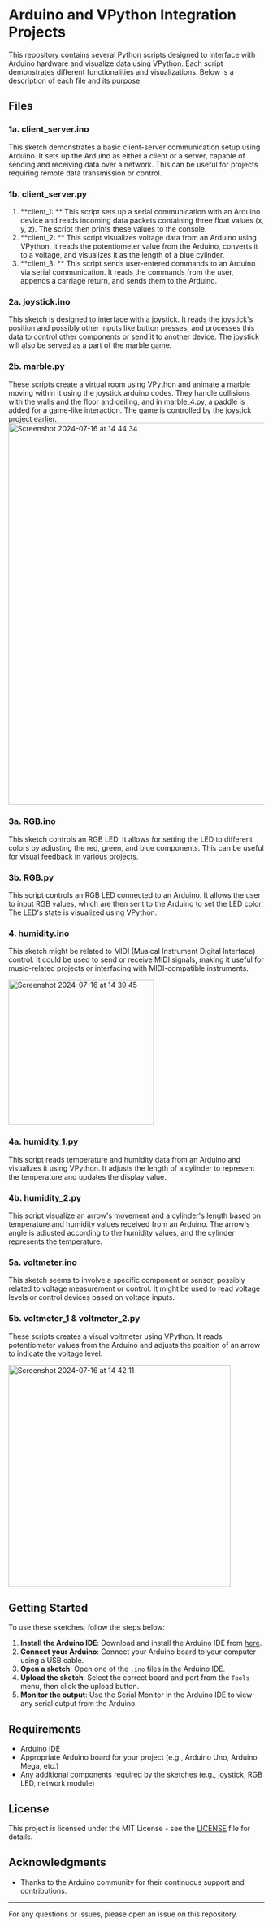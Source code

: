 # Arduino and VPython Integration Projects

This repository contains several Python scripts designed to interface with Arduino hardware and visualize data using VPython. Each script demonstrates different functionalities and visualizations. Below is a description of each file and its purpose.

## Files

### 1a. client_server.ino

This sketch demonstrates a basic client-server communication setup using Arduino. It sets up the Arduino as either a client or a server, capable of sending and receiving data over a network. This can be useful for projects requiring remote data transmission or control.

### 1b. client_server.py
  1. **client_1: ** This script sets up a serial communication with an Arduino device and reads incoming data packets containing three float values (x, y, z). The script then prints these values to the console.
  2. **client_2: ** This script visualizes voltage data from an Arduino using VPython. It reads the potentiometer value from the Arduino, converts it to a voltage, and visualizes it as the length of a blue cylinder.
  3. **client_3: ** This script sends user-entered commands to an Arduino via serial communication. It reads the commands from the user, appends a carriage return, and sends them to the Arduino.

### 2a. joystick.ino

This sketch is designed to interface with a joystick. It reads the joystick's position and possibly other inputs like button presses, and processes this data to control other components or send it to another device. The joystick will also be served as a part of the marble game.

### 2b. marble.py 
These scripts create a virtual room using VPython and animate a marble moving within it using the joystick arduino codes. They handle collisions with the walls and the floor and ceiling, and in marble_4.py, a paddle is added for a game-like interaction. The game is controlled by the joystick project earlier. 
<img width="752" alt="Screenshot 2024-07-16 at 14 44 34" src="https://github.com/user-attachments/assets/6e8a24b9-5634-48b2-8129-9eb491cac0b3">

### 3a. RGB.ino

This sketch controls an RGB LED. It allows for setting the LED to different colors by adjusting the red, green, and blue components. This can be useful for visual feedback in various projects.

### 3b. RGB.py 
This script controls an RGB LED connected to an Arduino. It allows the user to input RGB values, which are then sent to the Arduino to set the LED color. The LED's state is visualized using VPython.

### 4. humidity.ino
This sketch might be related to MIDI (Musical Instrument Digital Interface) control. It could be used to send or receive MIDI signals, making it useful for music-related projects or interfacing with MIDI-compatible instruments.

<img width="286" alt="Screenshot 2024-07-16 at 14 39 45" src="https://github.com/user-attachments/assets/d67cddbd-0660-477c-ac42-067dfb2480b2">

### 4a. humidity_1.py
This script reads temperature and humidity data from an Arduino and visualizes it using VPython. It adjusts the length of a cylinder to represent the temperature and updates the display value.
### 4b. humidity_2.py
This script visualize an arrow's movement and a cylinder's length based on temperature and humidity values received from an Arduino. The arrow's angle is adjusted according to the humidity values, and the cylinder represents the temperature.

### 5a. voltmeter.ino
This sketch seems to involve a specific component or sensor, possibly related to voltage measurement or control. It might be used to read voltage levels or control devices based on voltage inputs.
### 5b. voltmeter_1 & voltmeter_2.py
These scripts creates a visual voltmeter using VPython. It reads potentiometer values from the Arduino and adjusts the position of an arrow to indicate the voltage level.

<img width="437" alt="Screenshot 2024-07-16 at 14 42 11" src="https://github.com/user-attachments/assets/abe080e8-7817-4be0-a6f1-d73d67c7f315">

## Getting Started

To use these sketches, follow the steps below:

1. **Install the Arduino IDE**: Download and install the Arduino IDE from [here](https://www.arduino.cc/en/software).
2. **Connect your Arduino**: Connect your Arduino board to your computer using a USB cable.
3. **Open a sketch**: Open one of the `.ino` files in the Arduino IDE.
4. **Upload the sketch**: Select the correct board and port from the `Tools` menu, then click the upload button.
5. **Monitor the output**: Use the Serial Monitor in the Arduino IDE to view any serial output from the Arduino.

## Requirements

- Arduino IDE
- Appropriate Arduino board for your project (e.g., Arduino Uno, Arduino Mega, etc.)
- Any additional components required by the sketches (e.g., joystick, RGB LED, network module)

## License

This project is licensed under the MIT License - see the [LICENSE](LICENSE) file for details.

## Acknowledgments

- Thanks to the Arduino community for their continuous support and contributions.

---

For any questions or issues, please open an issue on this repository.
